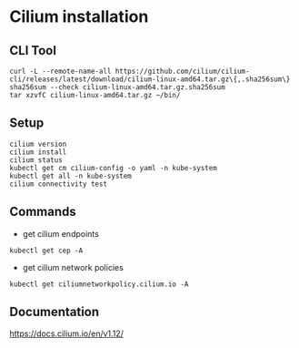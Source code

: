 # Cilium installation

## CLI Tool

```shell
curl -L --remote-name-all https://github.com/cilium/cilium-cli/releases/latest/download/cilium-linux-amd64.tar.gz\{,.sha256sum\}
sha256sum --check cilium-linux-amd64.tar.gz.sha256sum
tar xzvfC cilium-linux-amd64.tar.gz ~/bin/
```

## Setup

```shell
cilium version
cilium install
cilium status
kubectl get cm cilium-config -o yaml -n kube-system
kubectl get all -n kube-system
cilium connectivity test
```

## Commands

- get cilium endpoints

```shell
kubectl get cep -A 
```

- get cilium network policies

```shell
kubectl get ciliumnetworkpolicy.cilium.io -A
```

## Documentation

https://docs.cilium.io/en/v1.12/

